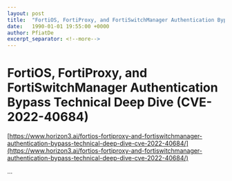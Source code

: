 ```yaml
---
layout: post
title:  "FortiOS, FortiProxy, and FortiSwitchManager Authentication Bypass Technical Deep Dive (CVE-2022-40684)"
date:   1990-01-01 19:55:00 +0000
author: PfiatDe
excerpt_separator: <!--more-->
---
```


# FortiOS, FortiProxy, and FortiSwitchManager Authentication Bypass Technical Deep Dive (CVE-2022-40684)

[https://www.horizon3.ai/fortios-fortiproxy-and-fortiswitchmanager-authentication-bypass-technical-deep-dive-cve-2022-40684/](https://www.horizon3.ai/fortios-fortiproxy-and-fortiswitchmanager-authentication-bypass-technical-deep-dive-cve-2022-40684/)

...
<!--more-->
